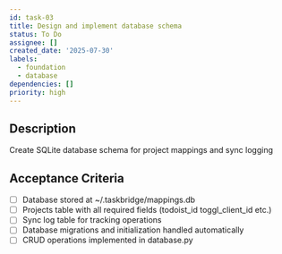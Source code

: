 ```yaml
---
id: task-03
title: Design and implement database schema
status: To Do
assignee: []
created_date: '2025-07-30'
labels:
  - foundation
  - database
dependencies: []
priority: high
---
```


## Description

Create SQLite database schema for project mappings and sync logging

## Acceptance Criteria

- [ ] Database stored at ~/.taskbridge/mappings.db
- [ ] Projects table with all required fields (todoist_id toggl_client_id etc.)
- [ ] Sync log table for tracking operations
- [ ] Database migrations and initialization handled automatically
- [ ] CRUD operations implemented in database.py
